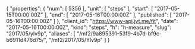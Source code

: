 {
  "properties": {
    "num": [
      5356
    ],
    "unit": [
      "steps"
    ],
    "start": [
      "2017-05-15T00:00:00Z"
    ],
    "end": [
      "2017-05-16T00:00:00Z"
    ],
    "published": [
      "2017-05-16T00:00:00Z"
    ]
  },
  "client_id": "https://www-api.jvt.me/fit",
  "date": "2017-05-16T00:00:00Z",
  "kind": "steps",
  "h": "h-measure",
  "slug": "2017/05/ylv9p",
  "aliases": [
    "/mf2/9a895391-53f9-4b7d-bf9c-b6911d476d75/",
    "/mf2/2017/05/Ylv9p"
  ]
}
